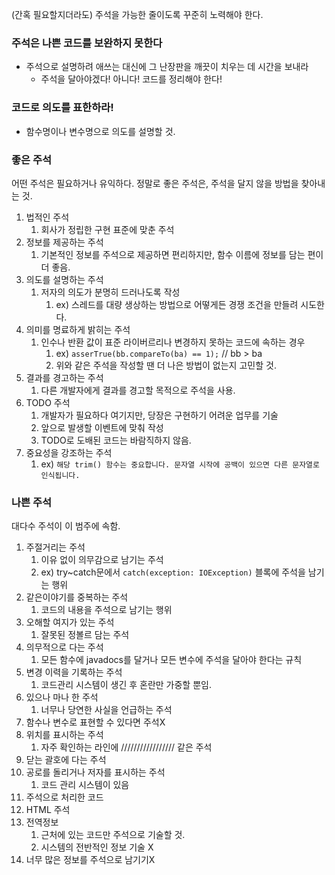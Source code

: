 (간혹 필요할지더라도) 주석을 가능한 줄이도록 꾸준히 노력해야 한다.

### 주석은 나쁜 코드를 보완하지 못한다

- 주석으로 설명하려 애쓰는 대신에 그 난장판을 깨끗이 치우는 데 시간을 보내라
    - 주석을 달아야겠다! 아니다! 코드를 정리해야 한다!

### 코드로 의도를 표한하라!

- 함수명이나 변수명으로 의도를 설명할 것.

### 좋은 주석

어떤 주석은 필요하거나 유익하다. 정말로 좋은 주석은, 주석을 달지 않을 방법을 찾아내는 것.

1. 법적인 주석
    1. 회사가 정립한 구현 표준에 맞춘 주석
2. 정보를 제공하는 주석
    1. 기본적인 정보를 주석으로 제공하면 편리하지만, 함수 이름에 정보를 담는 편이 더 좋음.
3. 의도를 설명하는 주석
    1. 저자의 의도가 분명히 드러나도록 작성
        1. ex) 스레드를 대량 생상하는 방법으로 어떻게든 경쟁 조건을 만들려 시도한다.
4. 의미를 명료하게 밝히는 주석
    1. 인수나 반환 값이 표준 라이버르리나 변경하지 못하는 코드에 속하는 경우
        1. ex) `asserTrue(bb.compareTo(ba) == 1);` // bb > ba
        2. 위와 같은 주석을 작성할 땐 더 나은 방법이 없는지 고민할 것.
5. 결과를 경고하는 주석
    1. 다른 개발자에게 결과를 경고할 목적으로 주석을 사용.
6. TODO 주석
    1. 개발자가 필요하다 여기지만, 당장은 구현하기 어려운 업무를 기술
    2. 앞으로 발생할 이벤트에 맞춰 작성
    3. TODO로 도배된 코드는 바람직하지 않음.
7. 중요성을 강조하는 주석
    1. ex) `해당 trim() 함수는 중요합니다. 문자열 시작에 공백이 있으면 다른 문자열로 인식됩니다.`

### 나쁜 주석

대다수 주석이 이 범주에 속함.

1. 주절거리는 주석
    1. 이유 없이 의무감으로 남기는 주석
    2. ex) try~catch문에서 `catch(exception: IOException)` 블록에 주석을 남기는 행위
2. 같은이야기를 중복하는 주석
    1. 코드의 내용을 주석으로 남기는 행위
3. 오해할 여지가 있는 주석
    1. 잘못된 정볼르 담는 주석
4. 의무적으로 다는 주석
    1. 모든 함수에 javadocs를 달거나 모든 변수에 주석을 달아야 한다는 규칙
5. 변경 이력을 기록하는 주석
    1. 코드관리 시스템이 생긴 후 혼란만 가중할 뿐임.
6. 있으나 마나 한 주석
    1. 너무나 당연한 사실을 언급하는 주석
7. 함수나 변수로 표현할 수 있다면 주석X
8. 위치를 표시하는 주석
    1. 자주 확인하는 라인에 ///////////////// 같은 주석
9. 닫는 괄호에 다는 주석
10. 공로를 돌리거나 저자를 표시하는 주석
    1. 코드 관리 시스템이 있음
11. 주석으로 처리한 코드
12. HTML 주석
13. 전역정보
    1. 근처에 있는 코드만 주석으로 기술할 것.
    2. 시스템의 전반적인 정보 기술 X
14. 너무 많은 정보를 주석으로 남기기X
